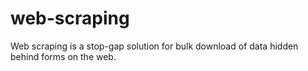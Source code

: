 web-scraping
============

Web scraping is a stop-gap solution for bulk download of data hidden behind forms on the web.
